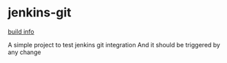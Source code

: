 # jenkins-git
[build info](http://localhost:8080/buildStatus/icon?subject=Build&style=plastic)

A simple project to test jenkins git integration
And it should be triggered by any change
